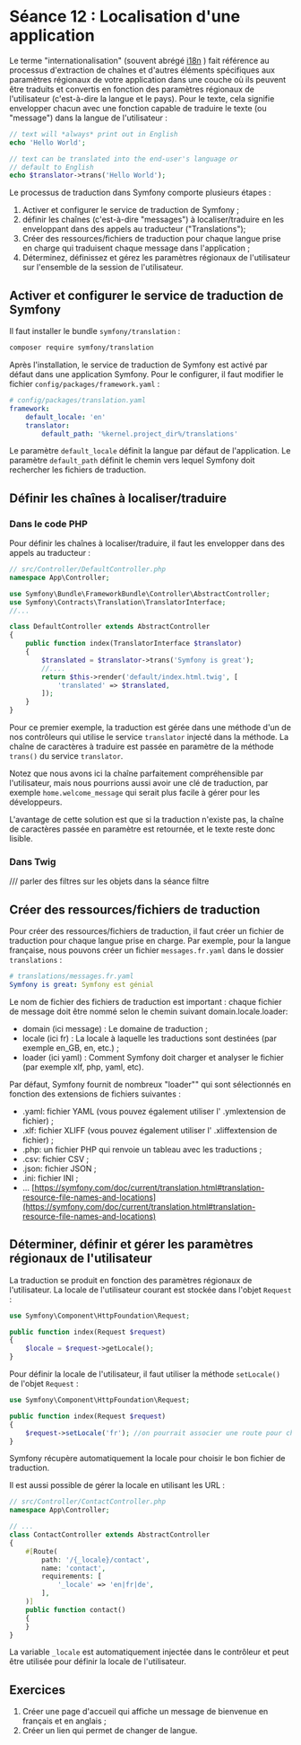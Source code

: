# Séance 12 : Localisation d'une application

Le terme "internationalisation" (souvent abrégé [i18n](https://fr.wikipedia.org/wiki/Internationalisation_(informatique)) ) fait référence au processus d'extraction de chaînes et d'autres éléments spécifiques aux paramètres régionaux de votre application dans une couche où ils peuvent être traduits et convertis en fonction des paramètres régionaux de l'utilisateur (c'est-à-dire la langue et le pays). Pour le texte, cela signifie envelopper chacun avec une fonction capable de traduire le texte (ou "message") dans la langue de l'utilisateur :

```php
// text will *always* print out in English
echo 'Hello World';

// text can be translated into the end-user's language or
// default to English
echo $translator->trans('Hello World');
```

Le processus de traduction dans Symfony comporte plusieurs étapes :

1. Activer et configurer le service de traduction de Symfony ;
2. définir les chaînes (c'est-à-dire "messages") à localiser/traduire en les enveloppant dans des appels au traducteur ("Translations");
3. Créer des ressources/fichiers de traduction pour chaque langue prise en charge qui traduisent chaque message dans l'application ;
4. Déterminez, définissez et gérez les paramètres régionaux de l'utilisateur sur l'ensemble de la session de l'utilisateur.

## Activer et configurer le service de traduction de Symfony

Il faut installer le bundle `symfony/translation` :

```bash
composer require symfony/translation
```

Après l'installation, le service de traduction de Symfony est activé par défaut dans une application Symfony. Pour le configurer, il faut modifier le fichier `config/packages/framework.yaml` :

```yaml
# config/packages/translation.yaml
framework:
    default_locale: 'en'
    translator:
        default_path: '%kernel.project_dir%/translations'
```

Le paramètre `default_locale` définit la langue par défaut de l'application. Le paramètre `default_path` définit le chemin vers lequel Symfony doit rechercher les fichiers de traduction.

## Définir les chaînes à localiser/traduire

### Dans le code PHP

Pour définir les chaînes à localiser/traduire, il faut les envelopper dans des appels au traducteur :

```php
// src/Controller/DefaultController.php
namespace App\Controller;

use Symfony\Bundle\FrameworkBundle\Controller\AbstractController;
use Symfony\Contracts\Translation\TranslatorInterface;
//...

class DefaultController extends AbstractController
{
    public function index(TranslatorInterface $translator)
    {
        $translated = $translator->trans('Symfony is great');
        //....
        return $this->render('default/index.html.twig', [
            'translated' => $translated,
        ]);
    }
}
```

Pour ce premier exemple, la traduction est gérée dans une méthode d'un de nos contrôleurs qui utilise le service `translator` injecté dans la méthode.
La chaîne de caractères à traduire est passée en paramètre de la méthode `trans()` du service `translator`.

Notez que nous avons ici la chaîne parfaitement compréhensible par l'utilisateur, mais nous pourrions aussi avoir une clé de traduction, par exemple `home.welcome_message` qui serait plus facile à gérer pour les développeurs.

L'avantage de cette solution est que si la traduction n'existe pas, la chaîne de caractères passée en paramètre est retournée, et le texte reste donc lisible.

### Dans Twig

/// parler des filtres sur les objets dans la séance filtre

## Créer des ressources/fichiers de traduction

Pour créer des ressources/fichiers de traduction, il faut créer un fichier de traduction pour chaque langue prise en charge. Par exemple, pour la langue française, nous pouvons créer un fichier `messages.fr.yaml` dans le dossier `translations` :

```yaml
# translations/messages.fr.yaml
Symfony is great: Symfony est génial
```

Le nom de fichier des fichiers de traduction est important : chaque fichier de message doit être nommé selon le chemin suivant domain.locale.loader:

* domain (ici message) : Le domaine de traduction  ;
* locale (ici fr) : La locale  à laquelle les traductions sont destinées (par exemple en_GB, en, etc.) ;
* loader (ici yaml) : Comment Symfony doit charger et analyser le fichier (par exemple xlf, php, yaml, etc).

Par défaut, Symfony fournit de nombreux "loader"" qui sont sélectionnés en fonction des extensions de fichiers suivantes :

* .yaml: fichier YAML (vous pouvez également utiliser l' .ymlextension de fichier) ;
* .xlf: fichier XLIFF (vous pouvez également utiliser l' .xliffextension de fichier) ;
* .php: un fichier PHP qui renvoie un tableau avec les traductions ;
* .csv: fichier CSV ;
* .json: fichier JSON ;
* .ini: fichier INI ;
* ... [https://symfony.com/doc/current/translation.html#translation-resource-file-names-and-locations](https://symfony.com/doc/current/translation.html#translation-resource-file-names-and-locations)

## Déterminer, définir et gérer les paramètres régionaux de l'utilisateur

La traduction se produit en fonction des paramètres régionaux de l'utilisateur. La locale de l'utilisateur courant est stockée dans l'objet `Request` :

```php
use Symfony\Component\HttpFoundation\Request;

public function index(Request $request)
{
    $locale = $request->getLocale();
}
```

Pour définir la locale de l'utilisateur, il faut utiliser la méthode `setLocale()` de l'objet `Request` :

```php
use Symfony\Component\HttpFoundation\Request;

public function index(Request $request)
{
    $request->setLocale('fr'); //on pourrait associer une route pour changer de langue et sauvegarder la langue de l'utilisateur dans la session
}
```

Symfony récupère automatiquement la locale pour choisir le bon fichier de traduction.

Il est aussi possible de gérer la locale en utilisant les URL :

```php
// src/Controller/ContactController.php
namespace App\Controller;

// ...
class ContactController extends AbstractController
{
    #[Route(
        path: '/{_locale}/contact',
        name: 'contact',
        requirements: [
            '_locale' => 'en|fr|de',
        ],
    )]
    public function contact()
    {
    }
}
```

La variable `_locale` est automatiquement injectée dans le contrôleur et peut être utilisée pour définir la locale de l'utilisateur.

## Exercices

1. Créer une page d'accueil qui affiche un message de bienvenue en français et en anglais ;
2. Créer un lien qui permet de changer de langue.
